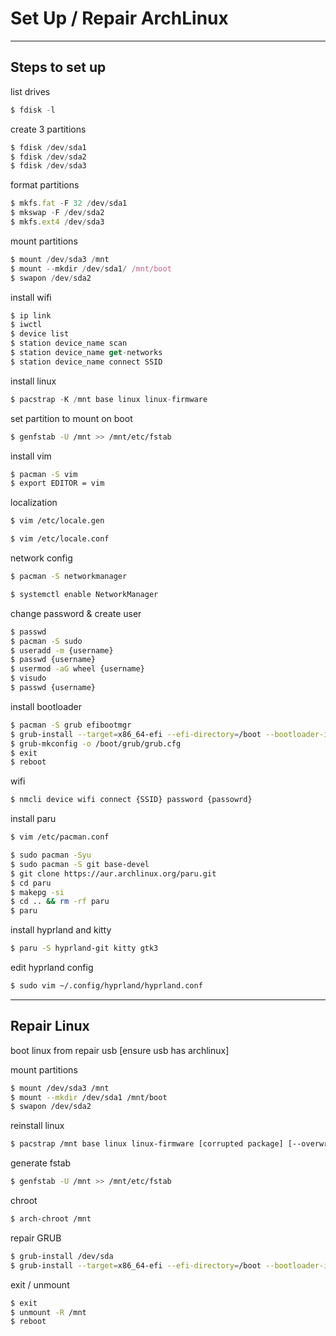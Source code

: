 # Set Up / Repair ArchLinux

---

## Steps to set up

list drives

```jsx
$ fdisk -l
```

create 3 partitions

```jsx
$ fdisk /dev/sda1
$ fdisk /dev/sda2
$ fdisk /dev/sda3
```

format partitions

```jsx
$ mkfs.fat -F 32 /dev/sda1
$ mkswap -F /dev/sda2
$ mkfs.ext4 /dev/sda3
```

mount partitions

```jsx
$ mount /dev/sda3 /mnt
$ mount --mkdir /dev/sda1/ /mnt/boot
$ swapon /dev/sda2
```

install wifi

```jsx
$ ip link
$ iwctl
$ device list
$ station device_name scan
$ station device_name get-networks
$ station device_name connect SSID
```

install linux

```jsx
$ pacstrap -K /mnt base linux linux-firmware
```

set partition to mount on boot

```bash
$ genfstab -U /mnt >> /mnt/etc/fstab
```

install vim

```bash
$ pacman -S vim
$ export EDITOR = vim
```

localization

```bash
$ vim /etc/locale.gen
```

```bash
$ vim /etc/locale.conf
```

network config

```bash
$ pacman -S networkmanager
```

```bash
$ systemctl enable NetworkManager
```

change password & create user

```bash
$ passwd
$ pacman -S sudo
$ useradd -m {username}
$ passwd {username}
$ usermod -aG wheel {username}
$ visudo
$ passwd {username}
```

install bootloader

```bash
$ pacman -S grub efibootmgr
$ grub-install --target=x86_64-efi --efi-directory=/boot --bootloader-id={name it}
$ grub-mkconfig -o /boot/grub/grub.cfg
$ exit
$ reboot
```

wifi

```bash
$ nmcli device wifi connect {SSID} password {passowrd}
```

install paru

```bash
$ vim /etc/pacman.conf
```

```bash
$ sudo pacman -Syu
$ sudo pacman -S git base-devel
$ git clone https://aur.archlinux.org/paru.git
$ cd paru
$ makepg -si
$ cd .. && rm -rf paru
$ paru
```

install hyprland and kitty

```bash
$ paru -S hyprland-git kitty gtk3
```

edit hyprland config

```bash
$ sudo vim ~/.config/hyprland/hyprland.conf
```

---

## Repair Linux

boot linux from repair usb [ensure usb has archlinux]

mount partitions

```bash
$ mount /dev/sda3 /mnt
$ mount --mkdir /dev/sda1 /mnt/boot
$ swapon /dev/sda2
```

reinstall linux

```bash
$ pacstrap /mnt base linux linux-firmware [corrupted package] [--overwrite \*]
```

generate fstab

```bash
$ genfstab -U /mnt >> /mnt/etc/fstab
```

chroot

```bash
$ arch-chroot /mnt
```

repair GRUB

```bash
$ grub-install /dev/sda
$ grub-install --target=x86_64-efi --efi-directory=/boot --bootloader-id={name it}
```

exit / unmount

```bash
$ exit
$ unmount -R /mnt
$ reboot
```

</aside>

